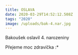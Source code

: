 ```yaml
---
title: OSLAVA
date: 2020-03-29T14:52:12.508Z
tags: "2020"
image: /uploads/bak-4.nar.jpg
---
```

Bakoušek oslavil 4. narozeniny

Přejeme moc zdravíčka :*